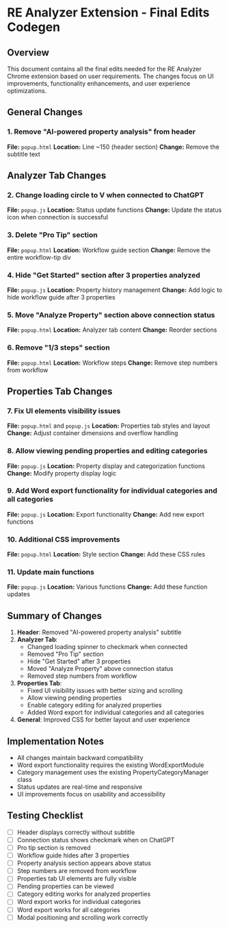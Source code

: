 # RE Analyzer Extension - Final Edits Codegen

## Overview
This document contains all the final edits needed for the RE Analyzer Chrome extension based on user requirements. The changes focus on UI improvements, functionality enhancements, and user experience optimizations.

## General Changes

### 1. Remove "AI-powered property analysis" from header
**File:** `popup.html`
**Location:** Line ~150 (header section)
**Change:** Remove the subtitle text


## Analyzer Tab Changes

### 2. Change loading circle to V when connected to ChatGPT
**File:** `popup.js`
**Location:** Status update functions
**Change:** Update the status icon when connection is successful


### 3. Delete "Pro Tip" section
**File:** `popup.html`
**Location:** Workflow guide section
**Change:** Remove the entire workflow-tip div


### 4. Hide "Get Started" section after 3 properties analyzed
**File:** `popup.js`
**Location:** Property history management
**Change:** Add logic to hide workflow guide after 3 properties


### 5. Move "Analyze Property" section above connection status
**File:** `popup.html`
**Location:** Analyzer tab content
**Change:** Reorder sections


### 6. Remove "1/3 steps" section
**File:** `popup.html`
**Location:** Workflow steps
**Change:** Remove step numbers from workflow


## Properties Tab Changes

### 7. Fix UI elements visibility issues
**File:** `popup.html` and `popup.js`
**Location:** Properties tab styles and layout
**Change:** Adjust container dimensions and overflow handling


### 8. Allow viewing pending properties and editing categories
**File:** `popup.js`
**Location:** Property display and categorization functions
**Change:** Modify property display logic


### 9. Add Word export functionality for individual categories and all categories
**File:** `popup.js`
**Location:** Export functionality
**Change:** Add new export functions


### 10. Additional CSS improvements
**File:** `popup.html`
**Location:** Style section
**Change:** Add these CSS rules


### 11. Update main functions
**File:** `popup.js`
**Location:** Various functions
**Change:** Add these function updates


## Summary of Changes

1. **Header**: Removed "AI-powered property analysis" subtitle
2. **Analyzer Tab**: 
   - Changed loading spinner to checkmark when connected
   - Removed "Pro Tip" section
   - Hide "Get Started" after 3 properties
   - Moved "Analyze Property" above connection status
   - Removed step numbers from workflow
3. **Properties Tab**:
   - Fixed UI visibility issues with better sizing and scrolling
   - Allow viewing pending properties
   - Enable category editing for analyzed properties
   - Added Word export for individual categories and all categories
4. **General**: Improved CSS for better layout and user experience

## Implementation Notes

- All changes maintain backward compatibility
- Word export functionality requires the existing WordExportModule
- Category management uses the existing PropertyCategoryManager class
- Status updates are real-time and responsive
- UI improvements focus on usability and accessibility

## Testing Checklist

- [ ] Header displays correctly without subtitle
- [ ] Connection status shows checkmark when on ChatGPT
- [ ] Pro tip section is removed
- [ ] Workflow guide hides after 3 properties
- [ ] Property analysis section appears above status
- [ ] Step numbers are removed from workflow
- [ ] Properties tab UI elements are fully visible
- [ ] Pending properties can be viewed
- [ ] Category editing works for analyzed properties
- [ ] Word export works for individual categories
- [ ] Word export works for all categories
- [ ] Modal positioning and scrolling work correctly
